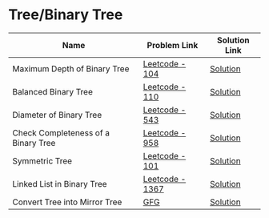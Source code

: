 # Tree/Binary Tree


| Name       | Problem Link                       | Solution Link                      |
|--------------------|------------------------------------|-----------------------------------|
| Maximum Depth of Binary Tree          | [Leetcode - 104](https://leetcode.com/problems/maximum-depth-of-binary-tree/description/)                | [Solution](https://github.com/moinhameed27/Ultimate-DSA/blob/main/Tree/Binary%20Tree/Maximum%20Depth%20of%20Binary%20Tree.cpp)              |
| Balanced Binary Tree          | [Leetcode - 110](https://leetcode.com/problems/balanced-binary-tree/description/)                | [Solution](https://github.com/moinhameed27/Ultimate-DSA/blob/main/Tree/Binary%20Tree/Balanced%20Binary%20Tree.cpp)              |
| Diameter of Binary Tree          | [Leetcode - 543](https://leetcode.com/problems/diameter-of-binary-tree/description/)                | [Solution](https://github.com/moinhameed27/Ultimate-DSA/blob/main/Tree/Binary%20Tree/Diameter%20of%20Binary%20Tree.cpp)              |
| Check Completeness of a Binary Tree          | [Leetcode - 958](https://leetcode.com/problems/check-completeness-of-a-binary-tree/)                | [Solution](https://github.com/moinhameed27/Ultimate-DSA/blob/main/Tree/Binary%20Tree/Check%20Completeness%20of%20a%20Binary%20Tree.cpp)              |
| Symmetric Tree          | [Leetcode - 101](https://leetcode.com/problems/symmetric-tree/description/)                | [Solution](https://github.com/moinhameed27/Ultimate-DSA/blob/main/Tree/Binary%20Tree/Symmetric%20Tree.cpp)              |
| Linked List in Binary Tree          | [Leetcode - 1367](https://leetcode.com/problems/linked-list-in-binary-tree/description/)                | [Solution](https://github.com/moinhameed27/Ultimate-DSA/blob/main/Tree/Binary%20Tree/Linked%20List%20in%20Binary%20Tree.cpp)              |
| Convert Tree into Mirror Tree          | [GFG](https://www.geeksforgeeks.org/problems/mirror-tree/1)                | [Solution](https://github.com/moinhameed27/Ultimate-DSA/blob/main/Tree/Binary%20Tree/Convert%20Tree%20into%20Mirror%20Tree.cpp)              |

 
